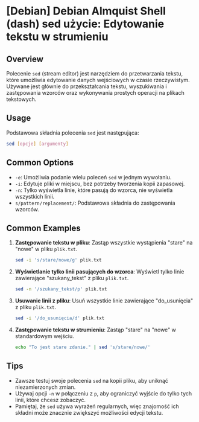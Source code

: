 # [Debian] Debian Almquist Shell (dash) sed użycie: Edytowanie tekstu w strumieniu

## Overview
Polecenie `sed` (stream editor) jest narzędziem do przetwarzania tekstu, które umożliwia edytowanie danych wejściowych w czasie rzeczywistym. Używane jest głównie do przekształcania tekstu, wyszukiwania i zastępowania wzorców oraz wykonywania prostych operacji na plikach tekstowych.

## Usage
Podstawowa składnia polecenia `sed` jest następująca:

```bash
sed [opcje] [argumenty]
```

## Common Options
- `-e`: Umożliwia podanie wielu poleceń `sed` w jednym wywołaniu.
- `-i`: Edytuje pliki w miejscu, bez potrzeby tworzenia kopii zapasowej.
- `-n`: Tylko wyświetla linie, które pasują do wzorca, nie wyświetla wszystkich linii.
- `s/pattern/replacement/`: Podstawowa składnia do zastępowania wzorców.

## Common Examples
1. **Zastępowanie tekstu w pliku**:
   Zastąp wszystkie wystąpienia "stare" na "nowe" w pliku `plik.txt`.
   ```bash
   sed -i 's/stare/nowe/g' plik.txt
   ```

2. **Wyświetlanie tylko linii pasujących do wzorca**:
   Wyświetl tylko linie zawierające "szukany_tekst" z pliku `plik.txt`.
   ```bash
   sed -n '/szukany_tekst/p' plik.txt
   ```

3. **Usuwanie linii z pliku**:
   Usuń wszystkie linie zawierające "do_usunięcia" z pliku `plik.txt`.
   ```bash
   sed -i '/do_usunięcia/d' plik.txt
   ```

4. **Zastępowanie tekstu w strumieniu**:
   Zastąp "stare" na "nowe" w standardowym wejściu.
   ```bash
   echo "To jest stare zdanie." | sed 's/stare/nowe/'
   ```

## Tips
- Zawsze testuj swoje polecenia `sed` na kopii pliku, aby uniknąć niezamierzonych zmian.
- Używaj opcji `-n` w połączeniu z `p`, aby ograniczyć wyjście do tylko tych linii, które chcesz zobaczyć.
- Pamiętaj, że `sed` używa wyrażeń regularnych, więc znajomość ich składni może znacznie zwiększyć możliwości edycji tekstu.